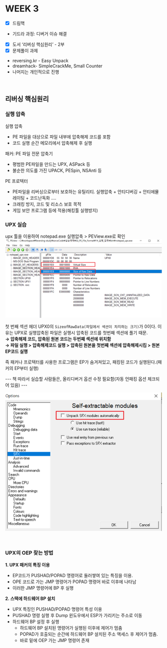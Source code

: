 # WEEK 3
- [x]  드림핵
  - 기드라 과정: 디버거 이슈 해결
- [x]  도서 ‘리버싱 핵심원리’ - 2부
- [x]  문제풀이 과제
  - reversing\.kr - Easy Unpack
  - dreamhack- SimpleCrackMe, Small Counter
  - 나머지는 개인적으로 진행

<br>

## 리버싱 핵심원리
### 실행 압축
실행 압축
- PE 파일을 대상으로 파일 내부에 압축해제 코드를 포함
- 코드 실행 순간 메모리에서 압축해제 후 실행

패커: PE 파일 전문 압축기
- 평범한 PE파일을 만드는 UPX, ASPack 등
- 불순한 의도를 가진 UPACK, PESpin, NSAnti 등

PE 프로텍터
- PE파일을 리버싱으로부터 보호하는 유틸리티. 실행압축 + 안티디버깅 + 안티에뮬레이팅 + 코드난독화 ....
- 크래킹 방지, 코드 및 리소스 보호 목적
- 게임 보안 프로그램 등에 적용(해킹툴 실행방지)

### UPX 실습
upx 툴을 이용하여 notepad.exe 실행압축 > PEView.exe로 확인
![WEEK3_upx1](./img/WEEK3/WEEK3_upx1.png)

첫 번째 섹션 헤더 UPX0의 `SizeofRawData(파일에서 섹션이 차지하는 크기)`가 0이다. 이유는 UPX로 실행압축된 파일은 실행시 압축된 코드를 첫번째 섹션에 풀기 때문.  
**→ 압축해제 코드, 압축된 원본 코드는 두번째 섹션에 위치함**  
**→ 파일 실행 > 압축해제코드 실행 > 압축된 원본을 첫번째 섹션에 압축해제시킴 > 원본 EP코드 실행**

즉 패커나 프로텍터를 사용한 프로그램은 EP가 숨겨져있고, 패킹된 코드가 실행된다.(패커의 EP부터 실행)

--- 책 따라서 실습할 사람들은, 올리디버거 옵션 수정 필요함(자동 언패킹 옵션 체크되어 있음) ---

![자동어패킹](./img/WEEK3/ollydbg옵션(언패킹).png)


<br>

### UPX의 OEP 찾는 방법
**1. UPX 패커의 특징 이용**
- EP코드가 PUSHAD/POPAD 명령어로 둘러쌓여 있는 특징을 이용.
- OPE 코드로 가는 JMP 명령어가 POPAD 명령어 바로 이후에 나타남
- 이러한 JMP 명령어에 BP 후 실행


**2. 스택에 하드웨어 BP 설치**
- UPX 특징인 PUSHAD/POPAD 명령어 특성 이용
- PUSHAD 명령 실행 후 Dump 윈도우에서 ESP가 가리키는 주소로 이동
- 하드웨어 BP 설정 후 실행
  - 하드웨어 BP 설치된 명령어가 실행된 이후에 제어가 멈춤
  - POPAD가 호출되는 순간에 하드웨어 BP 설치된 주소 액세스 후 제어가 멈춤.
  - 바로 밑에 OEP 가는 JMP 명령어 존재

